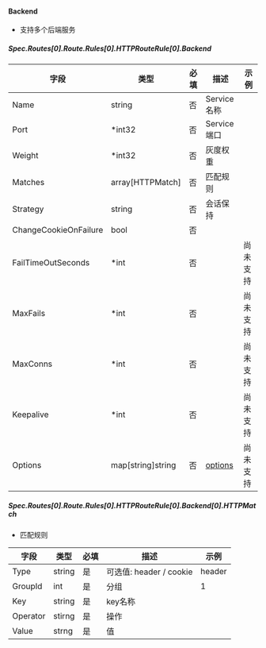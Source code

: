 #### Backend

- 支持多个后端服务

##### Spec.Routes[0].Route.Rules[0].HTTPRouteRule[0].Backend

| 字段                  | 类型              | 必填 | 描述                            | 示例     |
| --------------------- | ----------------- | ---- | ------------------------------- | -------- |
| Name                  | string            | 否   | Service名称                     |          |
| Port                  | *int32            | 否   | Service端口                     |          |
| Weight                | *int32            | 否   | 灰度权重                        |          |
| Matches               | array[HTTPMatch]  | 否   | 匹配规则                        |          |
| Strategy              | string            | 否   | 会话保持                        |          |
| ChangeCookieOnFailure | bool              | 否   |                                 |          |
| FailTimeOutSeconds    | *int              | 否   |                                 | 尚未支持 |
| MaxFails              | *int              | 否   |                                 | 尚未支持 |
| MaxConns              | *int              | 否   |                                 | 尚未支持 |
| Keepalive             | *int              | 否   |                                 | 尚未支持 |
| Options               | map[string]string | 否   | [options](httproute-options.md) | 尚未支持 |



##### Spec.Routes[0].Route.Rules[0].HTTPRouteRule[0].Backend[0].HTTPMatch

- 匹配规则

| 字段     | 类型   | 必填 | 描述                    | 示例   |
| -------- | ------ | ---- | ----------------------- | ------ |
| Type     | string | 是   | 可选值: header / cookie | header |
| GroupId  | int    | 是   | 分组                    | 1      |
| Key      | string | 是   | key名称                 |        |
| Operator | stirng | 是   | 操作                    |        |
| Value    | strng  | 是   | 值                      |        |

